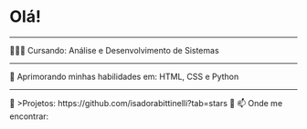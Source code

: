 <h1>Olá!</h1>
<hr>
👩🏻‍💻 <n>Cursando:</n> Análise e Desenvolvimento de Sistemas<hr>
🌱 <n>Aprimorando minhas habilidades em:</n> HTML, CSS e Python<hr>
📖 <n>>Projetos:</n> <a>https://github.com/isadorabittinelli?tab=stars</a>
💬 
📫 Onde me encontrar: 
